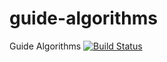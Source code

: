 # guide-algorithms
Guide Algorithms [![Build Status](https://semaphoreapp.com/api/v1/projects/bccfca72-780d-4e28-aff8-c038e6c4650b/323925/badge.png)](https://semaphoreapp.com/vnegrisolo/guide-algorithms)


